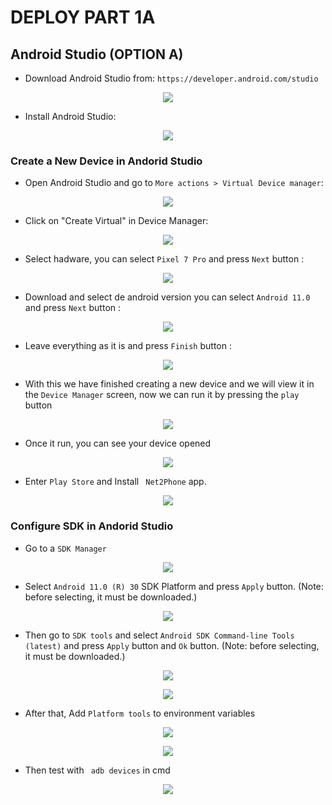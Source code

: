 # DEPLOY PART 1A

## Android Studio (OPTION A)

* Download Android Studio from: ```https://developer.android.com/studio```
<p align="center">
  <img src="./../../mobile/mobile001/readme-files/001-android-studio-download.jpg">
</p>

* Install Android Studio:
<p align="center">
  <img src="./../../mobile/mobile001/readme-files/002-android-studio-install.jpg">
</p>

### Create a New Device in Andorid Studio

* Open Android Studio and go to ```More actions > Virtual Device manager```:
<p align="center">
  <img src="./../../mobile/mobile001/readme-files/003-android-studio-more-actions.jpg">
</p>

* Click on "Create Virtual" in Device Manager:
<p align="center">
  <img src="./../../mobile/mobile001/readme-files/004-android-studio-device-manager.jpg">
</p>

* Select hadware, you can select ```Pixel 7 Pro``` and press ```Next``` button :
<p align="center">
  <img src="./../../mobile/mobile001/readme-files/005-android-studio-select-hadware.jpg">
</p>

* Download and select de android version you can select ```Android 11.0``` and press ```Next``` button : 
<p align="center">
  <img src="./../../mobile/mobile001/readme-files/006-android-studio-select-android-version.jpg">
</p>

* Leave everything as it is and press ```Finish``` button : 
<p align="center">
  <img src="./../../mobile/mobile001/readme-files/007-android-studio-finish-device-mananger.jpg">
</p>

* With this we have finished creating a new device and we will view it in the ```Device Manager``` screen, now we can run it by pressing the ```play``` button
<p align="center">
  <img src="./../../mobile/mobile001/readme-files/008-android-studio-run-device.jpg">
</p>

* Once it run, you can see your device opened
<p align="center">
  <img src="./../../mobile/mobile001/readme-files/009-android-studio-run-device-finish.jpg">
</p>

* Enter ```Play Store``` and Install ``` Net2Phone``` app.
<p align="center">
  <img src="./readme-files-01/003-install-net-2-phone.jpg">
</p>


### Configure SDK in Andorid Studio

* Go to a ```SDK Manager```
<p align="center">
  <img src="./../../mobile/mobile001/readme-files/010-android-studio-go-sdk-manager.jpg">
</p>

* Select ```Android 11.0 (R) 30``` SDK Platform and press ```Apply``` button. (Note: before selecting, it must be downloaded.)
<p align="center">
  <img src="./../../mobile/mobile001/readme-files/011-android-studio-select-SDK-platform.jpg">
</p>

* Then go to ```SDK tools``` and select ```Android SDK Command-line Tools (latest)``` and press ```Apply``` button and ```Ok``` button. (Note: before selecting, it must be downloaded.)
<p align="center">
  <img src="./../../mobile/mobile001/readme-files/012-android-studio-select-SDK-tool.jpg">
</p>

<p align="center">
  <img src="./../../mobile/mobile001/readme-files/012-android-studio-SDK-download.jpg">
</p>

* After that, Add ```Platform tools``` to environment variables
<p align="center">
  <img src="./../../mobile/mobile001/readme-files/013-android-studio-environment-variables1.jpg">
</p>
<p align="center">
  <img src="./../../mobile/mobile001/readme-files/013-android-studio-environment-variables2.jpg">
</p>

* Then test with ``` adb devices``` in cmd
<p align="center">
  <img src="./../../mobile/mobile001/readme-files/014-android-studio-test-adb-devices.jpg">
</p>
